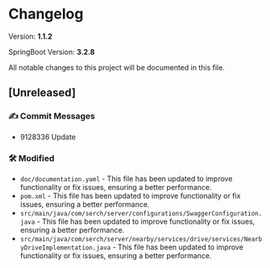 # Changelog

Version: **1.1.2**

SpringBoot Version: **3.2.8**

All notable changes to this project will be documented in this file.

## [Unreleased]

### ✍️ Commit Messages

* 9128336 Update

### 🛠️ Modified

* `doc/documentation.yaml` - This file has been updated to improve functionality or fix issues, ensuring a better performance.
* `pom.xml` - This file has been updated to improve functionality or fix issues, ensuring a better performance.
* `src/main/java/com/serch/server/configurations/SwaggerConfiguration.java` - This file has been updated to improve functionality or fix issues, ensuring a better performance.
* `src/main/java/com/serch/server/nearby/services/drive/services/NearbyDriveImplementation.java` - This file has been updated to improve functionality or fix issues, ensuring a better performance.

